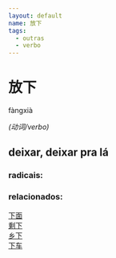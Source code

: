 ```yaml
--- 
layout: default
name: 放下 
tags: 
  - outras
  - verbo
--- 
```

# 放下 
fàngxià  
 
*(动词/verbo)*  
## deixar, deixar pra lá 
### radicais: 
### relacionados: 
[下面](/zhengshidu/hsk3/下面)  
[剩下](/zhengshidu/hsk5/剩下)  
[乡下](/zhengshidu/hsk7-9/乡下)  
[下车](/zhengshidu/outras/下车)  
